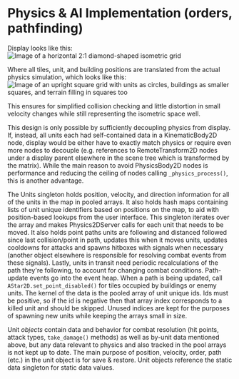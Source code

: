 # Physics & AI Implementation (orders, pathfinding)

Display looks like this:
![Image of a horizontal 2:1 diamond-shaped isometric grid]()

Where all tiles, unit, and building positions are translated from the actual physics simulation, which looks like this:
![Image of an upright square grid with units as circles, buildings as smaller squares, and terrain filling in squares too]()

This ensures for simplified collision checking and little distortion in small velocity changes while still representing the isometric space well.

This design is only possible by sufficiently decoupling physics from display. If, instead, all units each had self-contained data in a KinematicBody2D node, display would be either have to exactly match physics or require even more nodes to decouple (e.g. references to RemoteTransform2D nodes under a display parent elsewhere in the scene tree which is transformed by the matrix). While the main reason to avoid PhysicsBody2D nodes is performance and reducing the ceiling of nodes calling `_physics_process()`, this is another advantage.

The Units singleton holds position, velocity, and direction information for all of the units in the map in pooled arrays. It also holds hash maps containing lists of unit unique identifiers based on positions on the map, to aid with position-based lookups from the user interface. This singleton iterates over the array and makes Physics2DServer calls for each unit that needs to be moved. It also holds point paths units are following and distanced followed since last collision/point in path, updates this when it moves units, updates cooldowns for attacks and spawns hitboxes with signals when necessary (another object elsewhere is responsible for resolving combat events from these signals). Lastly, units in transit need periodic recalculations of the path they're following, to account for changing combat conditions. Path-update events go into the event heap. When a path is being updated, call `AStar2D.set_point_disabled()` for tiles occupied by buildings or enemy units. The kernel of the data is the pooled array of unit unique ids. Ids must be positive, so if the id is negative then that array index corresponds to a killed unit and should be skipped. Unused indices are kept for the purposes of spawning new units while keeping the arrays small in size.

Unit *objects* contain data and behavior for combat resolution (hit points, attack types, `take_damage()` methods) as well as by-unit data mentioned above, but any data relevant to physics and also tracked in the pool arrays is not kept up to date. The main purpose of position, velocity, order, path (etc.) in the unit object is for save & restore. Unit objects reference the static data singleton for static data values.
